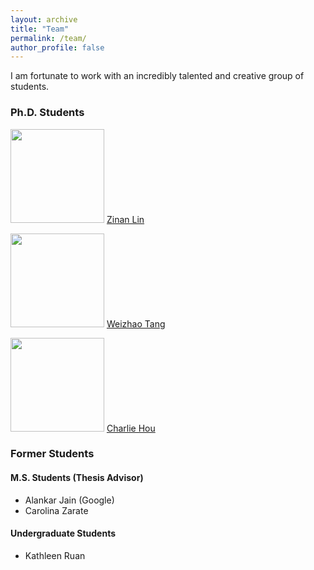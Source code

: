 ```yaml
---
layout: archive
title: "Team"
permalink: /team/
author_profile: false
---
```

I am fortunate to work with an incredibly talented and creative group of students.

### Ph.D. Students

<img src="{{site.url}}/images/students/zinan.jpg" width="150px"> <a href="http://www.andrew.cmu.edu/user/zinanl/">Zinan Lin</a>

<img src="{{site.url}}/images/students/weizhao.png" width="150px"> <a href="">Weizhao Tang</a>

<img src="{{site.url}}/images/students/charlie.jpg" width="150px"> <a href="">Charlie Hou</a>

### Former Students

#### M.S. Students (Thesis Advisor)
* Alankar Jain (Google)
* Carolina Zarate

#### Undergraduate Students
* Kathleen Ruan